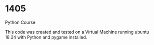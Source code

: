 # 1405
Python Course

This code was created and tested on a Virtual Machine running ubuntu 18.04 with Python and pygame installed.
